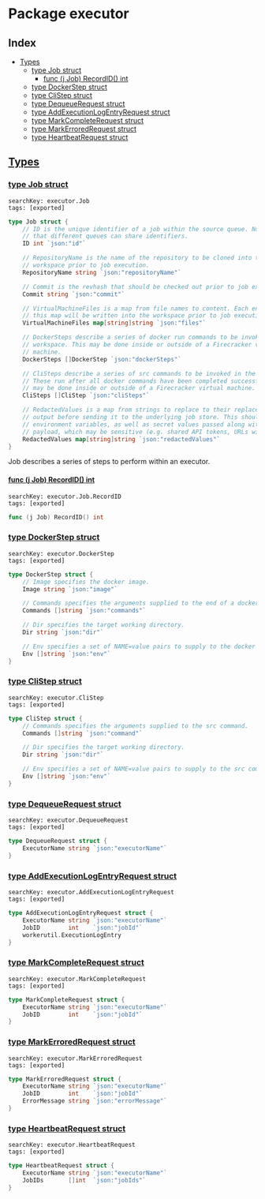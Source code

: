 # Package executor

## Index

* [Types](#type)
    * [type Job struct](#Job)
        * [func (j Job) RecordID() int](#Job.RecordID)
    * [type DockerStep struct](#DockerStep)
    * [type CliStep struct](#CliStep)
    * [type DequeueRequest struct](#DequeueRequest)
    * [type AddExecutionLogEntryRequest struct](#AddExecutionLogEntryRequest)
    * [type MarkCompleteRequest struct](#MarkCompleteRequest)
    * [type MarkErroredRequest struct](#MarkErroredRequest)
    * [type HeartbeatRequest struct](#HeartbeatRequest)


## <a id="type" href="#type">Types</a>

### <a id="Job" href="#Job">type Job struct</a>

```
searchKey: executor.Job
tags: [exported]
```

```Go
type Job struct {
	// ID is the unique identifier of a job within the source queue. Note
	// that different queues can share identifiers.
	ID int `json:"id"`

	// RepositoryName is the name of the repository to be cloned into the
	// workspace prior to job execution.
	RepositoryName string `json:"repositoryName"`

	// Commit is the revhash that should be checked out prior to job execution.
	Commit string `json:"commit"`

	// VirtualMachineFiles is a map from file names to content. Each entry in
	// this map will be written into the workspace prior to job execution.
	VirtualMachineFiles map[string]string `json:"files"`

	// DockerSteps describe a series of docker run commands to be invoked in the
	// workspace. This may be done inside or outside of a Firecracker virtual
	// machine.
	DockerSteps []DockerStep `json:"dockerSteps"`

	// CliSteps describe a series of src commands to be invoked in the workspace.
	// These run after all docker commands have been completed successfully. This
	// may be done inside or outside of a Firecracker virtual machine.
	CliSteps []CliStep `json:"cliSteps"`

	// RedactedValues is a map from strings to replace to their replacement in the command
	// output before sending it to the underlying job store. This should contain all worker
	// environment variables, as well as secret values passed along with the dequeued job
	// payload, which may be sensitive (e.g. shared API tokens, URLs with credentials).
	RedactedValues map[string]string `json:"redactedValues"`
}
```

Job describes a series of steps to perform within an executor. 

#### <a id="Job.RecordID" href="#Job.RecordID">func (j Job) RecordID() int</a>

```
searchKey: executor.Job.RecordID
tags: [exported]
```

```Go
func (j Job) RecordID() int
```

### <a id="DockerStep" href="#DockerStep">type DockerStep struct</a>

```
searchKey: executor.DockerStep
tags: [exported]
```

```Go
type DockerStep struct {
	// Image specifies the docker image.
	Image string `json:"image"`

	// Commands specifies the arguments supplied to the end of a docker run command.
	Commands []string `json:"commands"`

	// Dir specifies the target working directory.
	Dir string `json:"dir"`

	// Env specifies a set of NAME=value pairs to supply to the docker command.
	Env []string `json:"env"`
}
```

### <a id="CliStep" href="#CliStep">type CliStep struct</a>

```
searchKey: executor.CliStep
tags: [exported]
```

```Go
type CliStep struct {
	// Commands specifies the arguments supplied to the src command.
	Commands []string `json:"command"`

	// Dir specifies the target working directory.
	Dir string `json:"dir"`

	// Env specifies a set of NAME=value pairs to supply to the src command.
	Env []string `json:"env"`
}
```

### <a id="DequeueRequest" href="#DequeueRequest">type DequeueRequest struct</a>

```
searchKey: executor.DequeueRequest
tags: [exported]
```

```Go
type DequeueRequest struct {
	ExecutorName string `json:"executorName"`
}
```

### <a id="AddExecutionLogEntryRequest" href="#AddExecutionLogEntryRequest">type AddExecutionLogEntryRequest struct</a>

```
searchKey: executor.AddExecutionLogEntryRequest
tags: [exported]
```

```Go
type AddExecutionLogEntryRequest struct {
	ExecutorName string `json:"executorName"`
	JobID        int    `json:"jobId"`
	workerutil.ExecutionLogEntry
}
```

### <a id="MarkCompleteRequest" href="#MarkCompleteRequest">type MarkCompleteRequest struct</a>

```
searchKey: executor.MarkCompleteRequest
tags: [exported]
```

```Go
type MarkCompleteRequest struct {
	ExecutorName string `json:"executorName"`
	JobID        int    `json:"jobId"`
}
```

### <a id="MarkErroredRequest" href="#MarkErroredRequest">type MarkErroredRequest struct</a>

```
searchKey: executor.MarkErroredRequest
tags: [exported]
```

```Go
type MarkErroredRequest struct {
	ExecutorName string `json:"executorName"`
	JobID        int    `json:"jobId"`
	ErrorMessage string `json:"errorMessage"`
}
```

### <a id="HeartbeatRequest" href="#HeartbeatRequest">type HeartbeatRequest struct</a>

```
searchKey: executor.HeartbeatRequest
tags: [exported]
```

```Go
type HeartbeatRequest struct {
	ExecutorName string `json:"executorName"`
	JobIDs       []int  `json:"jobIds"`
}
```

